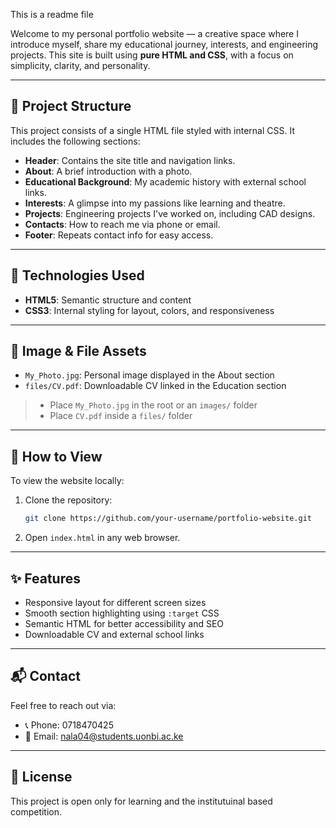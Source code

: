 This is a readme file

Welcome to my personal portfolio website — a creative space where I introduce myself, share my educational journey, interests, and engineering projects. This site is built using **pure HTML and CSS**, with a focus on simplicity, clarity, and personality.

---

## 📁 Project Structure

This project consists of a single HTML file styled with internal CSS. It includes the following sections:

- **Header**: Contains the site title and navigation links.
- **About**: A brief introduction with a photo.
- **Educational Background**: My academic history with external school links.
- **Interests**: A glimpse into my passions like learning and theatre.
- **Projects**: Engineering projects I've worked on, including CAD designs.
- **Contacts**: How to reach me via phone or email.
- **Footer**: Repeats contact info for easy access.

---

## 🧠 Technologies Used

- **HTML5**: Semantic structure and content
- **CSS3**: Internal styling for layout, colors, and responsiveness

---

## 📸 Image & File Assets

- `My_Photo.jpg`: Personal image displayed in the About section
- `files/CV.pdf`: Downloadable CV linked in the Education section

> - Place `My_Photo.jpg` in the root or an `images/` folder
> - Place `CV.pdf` inside a `files/` folder

---

## 🚀 How to View

To view the website locally:

1. Clone the repository:
   ```bash
   git clone https://github.com/your-username/portfolio-website.git
   ```
2. Open `index.html` in any web browser.

---

## ✨ Features

- Responsive layout for different screen sizes
- Smooth section highlighting using `:target` CSS
- Semantic HTML for better accessibility and SEO
- Downloadable CV and external school links

---

## 📬 Contact

Feel free to reach out via:

- 📞 Phone: 0718470425
- 📧 Email: [nala04@students.uonbi.ac.ke](mailto:nala04@students.uonbi.ac.ke)

---

## 📄 License

This project is open only for learning and the institutuinal based competition.

